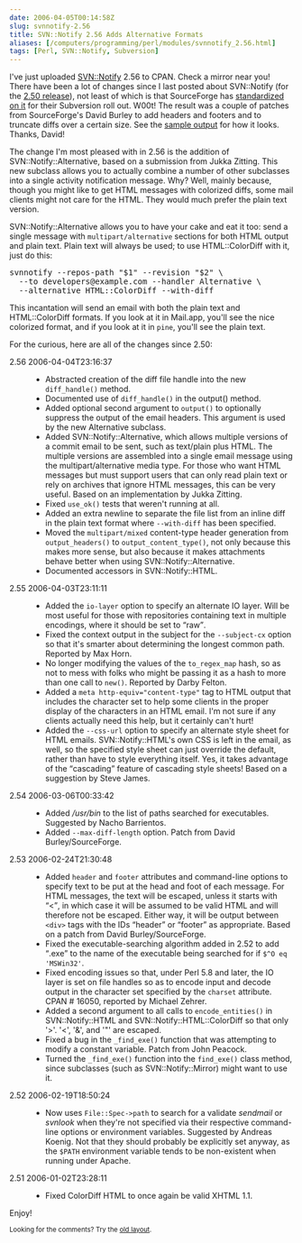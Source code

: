```yaml
--- 
date: 2006-04-05T00:14:58Z
slug: svnnotify-2.56
title: SVN::Notify 2.56 Adds Alternative Formats
aliases: [/computers/programming/perl/modules/svnnotify_2.56.html]
tags: [Perl, SVN::Notify, Subversion]
---
```


<p>I've just uploaded <a href="http://search.cpan.org/dist/SVN-Notify/" title="SVN::Notify on CPAN">SVN::Notify</a> 2.56 to CPAN. Check a mirror near you! There have been a lot of changes since I last posted about SVN::Notify (for the <a href="/computers/programming/perl/modules/svnnotify_2.50.html" title="SVN::Notify 2.50 Announcement">2.50 release</a>), not least of which is that SourceForge has <a href="http://sourceforge.net/docs/E09#svn_notify" title="SourceForge: Commit Notifications via Email (SVN::Notify)">standardized on it</a> for their Subversion roll out. W00t! The result was a couple of patches from SourceForge's David Burley to add headers and footers and to truncate diffs over a certain size. See the <a href="http://www.justatheory.com/computers/programming/perl/modules/svnnotify-2.56_colordiff_example.html" title="Example output from SVN::Notify 2.56">sample output</a> for how it looks. Thanks, David!</p>

<p>The change I'm most pleased with in 2.56 is the addition of SVN::Notify::Alternative, based on a submission from Jukka Zitting. This new subclass allows you to actually combine a number of other subclasses into a single activity notification message. Why? Well, mainly because, though you might like to get HTML messages with colorized diffs, some mail clients might not care for the HTML. They would much prefer the plain text version.</p>

<p>SVN::Notify::Alternative allows you to have your cake and eat it too: send a single message with <code>multipart/alternative</code> sections for both HTML output and plain text. Plain text will always be used; to use HTML::ColorDiff with it, just do this:</p>

<pre>
svnnotify --repos-path &quot;$1&quot; --revision &quot;$2&quot; \
  --to developers@example.com --handler Alternative \
  --alternative HTML::ColorDiff --with-diff
</pre>

<p>This incantation will send an email with both the plain text and HTML::ColorDiff formats. If you look at it in Mail.app, you'll see the nice colorized format, and if you look at it in <code>pine</code>, you'll see the plain text.</p>

<p>For the curious, here are all of the changes since 2.50:</p>

<dl>
  <dt>2.56  2006-04-04T23:16:37</dt>
  <dd>
    <ul>
      <li>Abstracted creation of the diff file handle into the new <code>diff_handle()</code>
        method.</li>
      <li>Documented use of <code>diff_handle()</code> in the output() method.</li>
      <li>Added optional second argument to <code>output()</code> to optionally suppress the
        output of the email headers. This argument is used by the new
        Alternative subclass.</li>
      <li>Added SVN::Notify::Alternative, which allows multiple versions of a
        commit email to be sent, such as text/plain plus HTML. The multiple
        versions are assembled into a single email message using the
        multipart/alternative media type. For those who want HTML messages but
        must support users that can only read plain text or rely on archives
        that ignore HTML messages, this can be very useful. Based on an
        implementation by Jukka Zitting.</li>
      <li>Fixed <code>use_ok()</code> tests that weren't running at all.</li>
      <li>Added an extra newline to separate the file list from an inline diff
        in the plain text format where <code>--with-diff</code> has been specified.</li>
      <li>Moved the <code>multipart/mixed</code> content-type header generation from
        <code>output_headers()</code> to <code>output_content_type()</code>, not only because this makes
        more sense, but also because it makes attachments behave better when
        using SVN::Notify::Alternative.</li>
      <li>Documented accessors in SVN::Notify::HTML.</li>
    </ul>
  </dd>

  <dt>2.55  2006-04-03T23:11:11</dt>
  <dd>
    <ul>
      <li>Added the <code>io-layer</code> option to specify an alternate IO layer. Will be
        most useful for those with repositories containing text in multiple
        encodings, where it should be set to <q>raw</q>.</li>
      <li>Fixed the context output in the subject for the <code>--subject-cx</code> option
        so that it's smarter about determining the longest common path.
        Reported by Max Horn.</li>
      <li>No longer modifying the values of the <code>to_regex_map</code> hash, so as not
        to mess with folks who might be passing it as a hash to more than one
        call to <code>new()</code>. Reported by Darby Felton.</li>
      <li>Added a <code>meta http-equiv=&quot;content-type&quot;</code> tag to HTML output that
        includes the character set to help some clients in the proper display
        of the characters in an HTML email. I'm not sure if any clients
        actually need this help, but it certainly can't hurt!</li>
      <li>Added the <code>--css-url</code> option to specify an alternate style sheet for
        HTML emails. SVN::Notify::HTML's own CSS is left in the email, as
        well, so the specified style sheet can just override the default,
        rather than have to style everything itself. Yes, it takes advantage
        of the <q>cascading</q> feature of cascading style sheets! Based on a
        suggestion by Steve James.</li>
    </ul>
  </dd>

  <dt>2.54  2006-03-06T00:33:42</dt>
  <dd>
    <ul>
      <li>Added <em>/usr/bin</em> to the list of paths searched for executables.
        Suggested by Nacho Barrientos.</li>
      <li>Added <code>--max-diff-length</code> option. Patch from David Burley/SourceForge.</li>
    </ul>
  </dd>

  <dt>2.53  2006-02-24T21:30:48</dt>
  <dd>
    <ul>
      <li>Added <code>header</code> and <code>footer</code> attributes and command-line options to
        specify text to be put at the head and foot of each message. For HTML
        messages, the text will be escaped, unless it starts with <q>&lt;</q>, in
        which case it will be assumed to be valid HTML and will therefore not
        be escaped. Either way, it will be output between <code>&lt;div&gt;</code> tags with the
        IDs <q>header</q> or <q>footer</q> as appropriate. Based on a patch from David
        Burley/SourceForge.</li>
      <li>Fixed the executable-searching algorithm added in 2.52 to add <q>.exe</q>
        to the name of the executable being searched for if <code>$^O eq &#x0027;MSWin32&#x0027;</code>.</li>
      <li>Fixed encoding issues so that, under Perl 5.8 and later, the IO layer
        is set on file handles so as to encode input and decode output in the
        character set specified by the <code>charset</code> attribute. CPAN # 16050,
        reported by Michael Zehrer.</li>
      <li>Added a second argument to all calls to <code>encode_entities()</code> in
        SVN::Notify::HTML and SVN::Notify::HTML::ColorDiff so that only &#x0027;&gt;&#x0027;.
        &#x0027;&lt;&#x0027;, &#x0027;&amp;&#x0027;, and &#x0027;&quot;&#x0027; are escaped.</li>
      <li>Fixed a bug in the <code>_find_exe()</code> function that was attempting to modify
        a constant variable. Patch from John Peacock.</li>
      <li>Turned the <code>_find_exe()</code> function into the <code>find_exe()</code> class method,
        since subclasses (such as SVN::Notify::Mirror) might want to use it.</li>
    </ul>
  </dd>

  <dt>2.52  2006-02-19T18:50:24</dt>
  <dd>
    <ul>
      <li>Now uses <code>File::Spec-&gt;path</code> to search for a validate <em>sendmail</em> or <em>svnlook</em>
        when they're not specified via their respective command-line options or
        environment variables. Suggested by Andreas Koenig. Not that they
        should probably be explicitly set anyway, as the <code>$PATH</code> environment
        variable tends to be non-existent when running under Apache.</li>
    </ul>
  </dd>

  <dt>2.51  2006-01-02T23:28:11</dt>
  <dd>
    <ul>
      <li>Fixed ColorDiff HTML to once again be valid XHTML 1.1.</li>
    </ul>
  </dd>
</dl>

<p>Enjoy!</p>

<p class="past"><small>Looking for the comments? Try the <a rel="nofollow" href="//past.justatheory.com/computers/programming/perl/modules/svnnotify_2.56.html">old layout</a>.</small></p>


